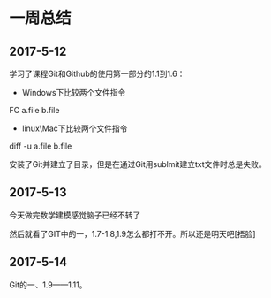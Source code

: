 # 一周总结
## 2017-5-12
学习了课程Git和Github的使用第一部分的1.1到1.6：

* Windows下比较两个文件指令

FC a.file b.file

* linux\Mac下比较两个文件指令

diff -u a.file b.file

安装了Git并建立了目录，但是在通过Git用sublmit建立txt文件时总是失败。
## 2017-5-13
今天做完数学建模感觉脑子已经不转了

然后就看了GIT中的一，1.7-1.8,1.9怎么都打不开。所以还是明天吧[捂脸]

## 2017-5-14
Git的一、1.9——1.11。
